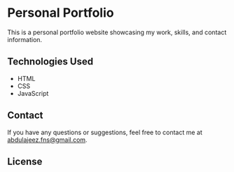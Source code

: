 # Personal Portfolio

This is a personal portfolio website showcasing my work, skills, and contact information.

## Technologies Used

- HTML
- CSS
- JavaScript

## Contact

If you have any questions or suggestions, feel free to contact me at [abdulajeez.fns@gmail.com](mailto:abdulajeez.fns@gmail.com).

## License


